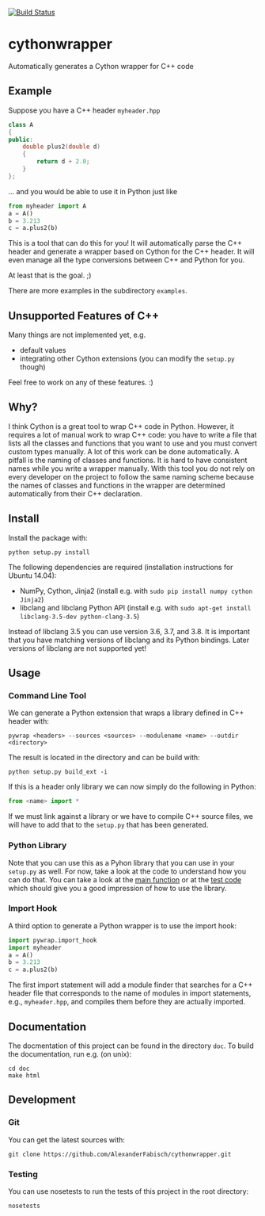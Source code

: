 [![Build Status](https://travis-ci.org/AlexanderFabisch/cythonwrapper.png?branch=master)](https://travis-ci.org/AlexanderFabisch/cythonwrapper)

# cythonwrapper

Automatically generates a Cython wrapper for C++ code

## Example

Suppose you have a C++ header `myheader.hpp`

```cpp
class A
{
public:
    double plus2(double d)
    {
        return d + 2.0;
    }
};
```

... and you would be able to use it in Python just like

```python
from myheader import A
a = A()
b = 3.213
c = a.plus2(b)
```

This is a tool that can do this for you! It will automatically parse the
C++ header and generate a wrapper based on Cython for the C++ header. It
will even manage all the type conversions between C++ and Python for you.

At least that is the goal. ;)

There are more examples in the subdirectory `examples`.

## Unsupported Features of C++

Many things are not implemented yet, e.g.

* default values
* integrating other Cython extensions (you can modify the `setup.py` though)

Feel free to work on any of these features. :)

## Why?

I think Cython is a great tool to wrap C++ code in Python. However, it requires
a lot of manual work to wrap C++ code: you have to write a file that lists all
the classes and functions that you want to use and you must convert custom
types manually. A lot of this work can be done automatically. A pitfall is
the naming of classes and functions. It is hard to have consistent names while
you write a wrapper manually. With this tool you do not rely on every developer
on the project to follow the same naming scheme because the names of classes
and functions in the wrapper are determined automatically from their C++
declaration.

## Install

Install the package with:

    python setup.py install

The following dependencies are required (installation instructions for Ubuntu
14.04):
* NumPy, Cython, Jinja2 (install e.g. with
  `sudo pip install numpy cython Jinja2`)
* libclang and libclang Python API (install e.g. with
  `sudo apt-get install libclang-3.5-dev python-clang-3.5`)

Instead of libclang 3.5 you can use version 3.6, 3.7, and 3.8. It is important
that you have matching versions of libclang and its Python bindings. Later
versions of libclang are not supported yet!

## Usage

### Command Line Tool

We can generate a Python extension that wraps a library defined in C++ header
with:

    pywrap <headers> --sources <sources> --modulename <name> --outdir <directory>

The result is located in the directory <target> and can be build with:

    python setup.py build_ext -i

If this is a header only library we can now simply do the following in
Python:

```python
from <name> import *
```

If we must link against a library or we have to compile C++ source files, we
will have to add that to the `setup.py` that has been generated.

### Python Library

Note that you can use this as a Pyhon library that you can use in your
`setup.py` as well. For now, take a look at the code to understand how
you can do that. You can take a look at the
[main function](https://github.com/AlexanderFabisch/cythonwrapper/blob/master/bin/pywrap#L29)
or at the
[test code](https://github.com/AlexanderFabisch/cythonwrapper/blob/master/pywrap/testing.py)
which should give you a good impression of how to use the library.

### Import Hook

A third option to generate a Python wrapper is to use the import hook:

```python
import pywrap.import_hook
import myheader
a = A()
b = 3.213
c = a.plus2(b)
```

The first import statement will add a module finder that searches for a
C++ header file that corresponds to the name of modules in import statements,
e.g., `myheader.hpp`, and compiles them before they are actually imported.

## Documentation

The docmentation of this project can be found in the directory `doc`. To
build the documentation, run e.g. (on unix):

    cd doc
    make html

## Development

### Git

You can get the latest sources with:

    git clone https://github.com/AlexanderFabisch/cythonwrapper.git

### Testing

You can use nosetests to run the tests of this project in the root directory:

    nosetests
